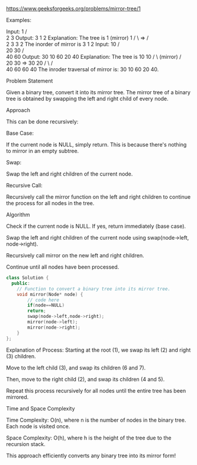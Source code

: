 https://www.geeksforgeeks.org/problems/mirror-tree/1

Examples:

Input:
      1
    /  \
   2    3
Output: 3 1 2
Explanation: The tree is
  1    (mirror)     1
 /  \    =>        /  \
2    3           3   2
The inorder of mirror is 3 1 2
Input:
      10
     /  \
    20   30
   /  \
  40  60
Output: 30 10 60 20 40
Explanation: The tree is
      10               10
    /    \  (mirror)    /    \
   20    30    =>   30    20
  /  \                     /   \
 40  60                 60   40
The inroder traversal of mirror is: 30 10 60 20 40.


Problem Statement

Given a binary tree, convert it into its mirror tree. The mirror tree of a binary tree is obtained by swapping the left and right child of every node.

Approach

This can be done recursively:


Base Case:

If the current node is NULL, simply return. This is because there's nothing to mirror in an empty subtree.

Swap:

Swap the left and right children of the current node.

Recursive Call:

Recursively call the mirror function on the left and right children to continue the process for all nodes in the tree.

Algorithm

Check if the current node is NULL. If yes, return immediately (base case).

Swap the left and right children of the current node using swap(node->left, node->right).

Recursively call mirror on the new left and right children.

Continue until all nodes have been processed.

```cpp
class Solution {
  public:
    // Function to convert a binary tree into its mirror tree.
    void mirror(Node* node) {
        // code here
        if(node==NULL)
        return;
        swap(node->left,node->right);
        mirror(node->left);
        mirror(node->right);
    }
};

```
Explanation of Process:
Starting at the root (1), we swap its left (2) and right (3) children.

Move to the left child (3), and swap its children (6 and 7).

Then, move to the right child (2), and swap its children (4 and 5).

Repeat this process recursively for all nodes until the entire tree has been mirrored.

Time and Space Complexity

Time Complexity: O(n), where n is the number of nodes in the binary tree. Each node is visited once.

Space Complexity: O(h), where h is the height of the tree due to the recursion stack.

This approach efficiently converts any binary tree into its mirror form!
